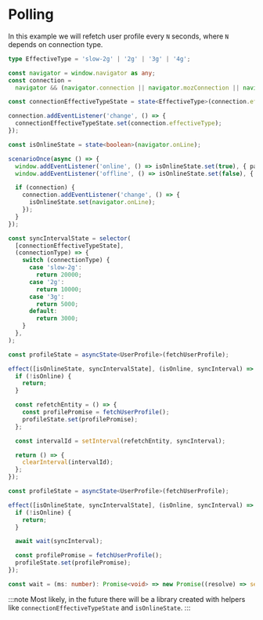 ---
---

# Polling

In this example we will refetch user profile every `N` seconds, where `N` depends on connection type.

```ts title="Create connectionEffectiveTypeState"
type EffectiveType = 'slow-2g' | '2g' | '3g' | '4g';

const navigator = window.navigator as any;
const connection =
  navigator && (navigator.connection || navigator.mozConnection || navigator.webkitConnection);

const connectionEffectiveTypeState = state<EffectiveType>(connection.effectiveType);

connection.addEventListener('change', () => {
  connectionEffectiveTypeState.set(connection.effectiveType);
});
```

```ts title="Create isOnlineState"
const isOnlineState = state<boolean>(navigator.onLine);

scenarioOnce(async () => {
  window.addEventListener('online', () => isOnlineState.set(true), { passive: true });
  window.addEventListener('offline', () => isOnlineState.set(false), { passive: true });

  if (connection) {
    connection.addEventListener('change', () => {
      isOnlineState.set(navigator.onLine);
    });
  }
});
```

```ts title="Create sync interval state"
const syncIntervalState = selector(
  [connectionEffectiveTypeState],
  (connectionType) => {
    switch (connectionType) {
      case 'slow-2g':
        return 20000;
      case '2g':
        return 10000;
      case '3g':
        return 5000;
      default:
        return 3000;
    }
  },
);
```

```ts title="Create entity polling effect"
const profileState = asyncState<UserProfile>(fetchUserProfile);

effect([isOnlineState, syncIntervalState], (isOnline, syncInterval) => {
  if (!isOnline) {
    return;
  }

  const refetchEntity = () => {
    const profilePromise = fetchUserProfile();
    profileState.set(profilePromise);
  };

  const intervalId = setInterval(refetchEntity, syncInterval);

  return () => {
    clearInterval(intervalId);
  };
});
```

```ts title="Create entity polling effect - alternative approach"
const profileState = asyncState<UserProfile>(fetchUserProfile);

effect([isOnlineState, syncIntervalState], (isOnline, syncInterval) => {
  if (!isOnline) {
    return;
  }

  await wait(syncInterval);

  const profilePromise = fetchUserProfile();
  profileState.set(profilePromise);
});
```

```ts title="Utils"
const wait = (ms: number): Promise<void> => new Promise((resolve) => setTimeout(resolve, ms));
```

:::note
Most likely, in the future there will be a library created with helpers like `connectionEffectiveTypeState` and `isOnlineState`.
:::
